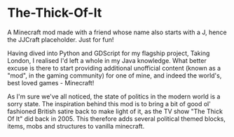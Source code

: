 # The-Thick-Of-It
A Minecraft mod made with a friend whose name also starts with a J, hence the JJCraft placeholder. Just for fun!

Having dived into Python and GDScript for my flagship project, Taking London, I realised I'd left a whole in my Java knowledge. What better excuse is there to start
providing additional unofficial content (known as a "mod", in the gaming community) for one of mine, and indeed the world's, best loved games - Minecraft!

As I'm sure we've all noticed, the state of politics in the modern world is a sorry state. The inspiration behind this mod is to bring a bit of good ol' fashioned
British satire back to make light of it, as the TV show "The Thick Of It" did back in 2005. This therefore adds several political themed blocks, items, mobs and
structures to vanilla minecraft.
